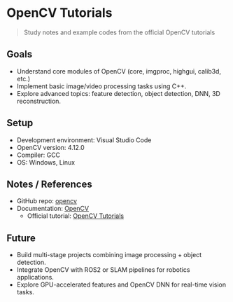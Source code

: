 # OpenCV Tutorials

> Study notes and example codes from the official OpenCV tutorials

## Goals

- Understand core modules of OpenCV (core, imgproc, highgui, calib3d, etc.)
- Implement basic image/video processing tasks using C++.
- Explore advanced topics: feature detection, object detection, DNN, 3D reconstruction.

## Setup

- Development environment: Visual Studio Code
- OpenCV version: 4.12.0
- Compiler: GCC
- OS: Windows, Linux

## Notes / References

- GitHub repo: [opencv](https://github.com/opencv/opencv)
- Documentation: [OpenCV](https://docs.opencv.org/4.x/)
  - Official tutorial: [OpenCV Tutorials](https://docs.opencv.org/4.x/d9/df8/tutorial_root.html)

## Future

- Build multi-stage projects combining image processing + object detection.
- Integrate OpenCV with ROS2 or SLAM pipelines for robotics applications.
- Explore GPU-accelerated features and OpenCV DNN for real-time vision tasks.
